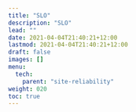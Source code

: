 ```yaml
---
title: "SLO"
description: "SLO"
lead: ""
date: 2021-04-04T21:40:21+12:00
lastmod: 2021-04-04T21:40:21+12:00
draft: false
images: []
menu: 
  tech:
    parent: "site-reliability"
weight: 020
toc: true
---
```

